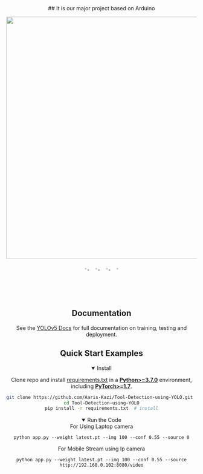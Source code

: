 <div align="center">
   ## It is our major project based on Arduino
<p>
   <img width="640" src="https://github.com/Aaris-Kazi/Tool-Detection-using-YOLO/blob/main/output.gif"></a>
</p>

<div align="center">
   <a href="https://github.com/Aaris-Kazi">
   <img src="https://github.com/ultralytics/yolov5/releases/download/v1.0/logo-social-github.png" width="2%"/>
   </a>
   <img width="2%" />
   <a href="https://www.linkedin.com/in/aaris-kazi/">
   <img src="https://github.com/ultralytics/yolov5/releases/download/v1.0/logo-social-linkedin.png" width="2%"/>
   </a>
   <img width="2%" />
   <a href="https://twitter.com/AarisKazi">
   <img src="https://github.com/ultralytics/yolov5/releases/download/v1.0/logo-social-twitter.png" width="2%"/>
   </a>
   <img width="2%" />
   <a href="https://www.instagram.com/aaris_kazi/">
   <img src="https://github.com/ultralytics/yolov5/releases/download/v1.0/logo-social-instagram.png" width="2%"/>
   </a>
</div>

## <div align="center">Documentation</div>

See the [YOLOv5 Docs](https://docs.ultralytics.com) for full documentation on training, testing and deployment.

## <div align="center">Quick Start Examples</div>

<details open>
<summary>Install</summary>

Clone repo and install [requirements.txt](https://github.com/ultralytics/yolov5/blob/master/requirements.txt) in a
[**Python>=3.7.0**](https://www.python.org/) environment, including
[**PyTorch>=1.7**](https://pytorch.org/get-started/locally/).

```bash
git clone https://github.com/Aaris-Kazi/Tool-Detection-using-YOLO.git  # clone
cd Tool-Detection-using-YOLO
pip install -r requirements.txt  # install
```

</details>

<details open>
<summary>Run the Code</summary>
   For Using Laptop camera 

```
python app.py --weight latest.pt --img 100 --conf 0.55 --source 0
```
   
   For Mobile Stream using Ip camera 

```
python app.py --weight latest.pt --img 100 --conf 0.55 --source http://192.168.0.102:8080/video
```
